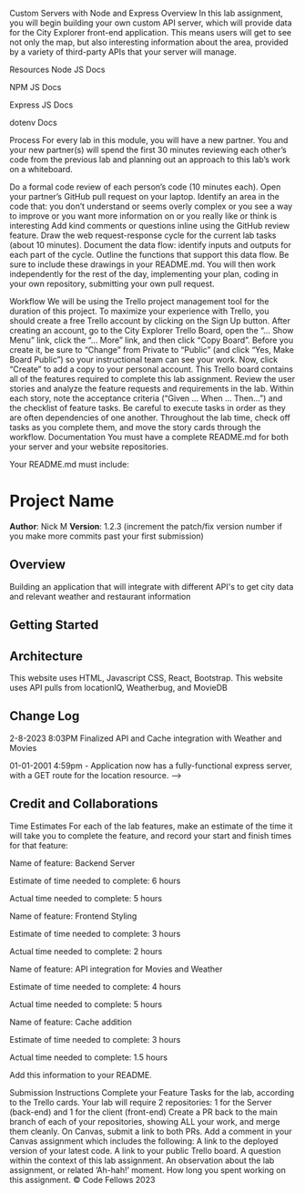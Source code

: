 Custom Servers with Node and Express
Overview
In this lab assignment, you will begin building your own custom API server, which will provide data for the City Explorer front-end application. This means users will get to see not only the map, but also interesting information about the area, provided by a variety of third-party APIs that your server will manage.

Resources
Node JS Docs

NPM JS Docs

Express JS Docs

dotenv Docs

Process
For every lab in this module, you will have a new partner. You and your new partner(s) will spend the first 30 minutes reviewing each other’s code from the previous lab and planning out an approach to this lab’s work on a whiteboard.

Do a formal code review of each person’s code (10 minutes each).
Open your partner’s GitHub pull request on your laptop.
Identify an area in the code that:
you don’t understand
or seems overly complex
or you see a way to improve
or you want more information on
or you really like or think is interesting
Add kind comments or questions inline using the GitHub review feature.
Draw the web request-response cycle for the current lab tasks (about 10 minutes).
Document the data flow: identify inputs and outputs for each part of the cycle.
Outline the functions that support this data flow.
Be sure to include these drawings in your README.md.
You will then work independently for the rest of the day, implementing your plan, coding in your own repository, submitting your own pull request.

Workflow
We will be using the Trello project management tool for the duration of this project.
To maximize your experience with Trello, you should create a free Trello account by clicking on the Sign Up button.
After creating an account, go to the City Explorer Trello Board, open the “… Show Menu” link, click the “… More” link, and then click “Copy Board”. Before you create it, be sure to “Change” from Private to “Public” (and click “Yes, Make Board Public”) so your instructional team can see your work. Now, click “Create” to add a copy to your personal account.
This Trello board contains all of the features required to complete this lab assignment.
Review the user stories and analyze the feature requests and requirements in the lab.
Within each story, note the acceptance criteria (“Given … When … Then…”) and the checklist of feature tasks. Be careful to execute tasks in order as they are often dependencies of one another.
Throughout the lab time, check off tasks as you complete them, and move the story cards through the workflow.
Documentation
You must have a complete README.md for both your server and your website repositories.

Your README.md must include:

# Project Name

**Author**: Nick M
**Version**: 1.2.3 (increment the patch/fix version number if you make more commits past your first submission)

## Overview
Building an application that will integrate with different API's to get city data and relevant weather and restaurant information 

## Getting Started
<!-- What are the steps that a user must take in order to build this app on their own machine and get it running? -->

## Architecture
This website uses HTML, Javascript CSS, React, Bootstrap.
This website uses API pulls from locationIQ, Weatherbug, and MovieDB

## Change Log
2-8-2023 8:03PM Finalized API and Cache integration with Weather and Movies

01-01-2001 4:59pm - Application now has a fully-functional express server, with a GET route for the location resource. -->

## Credit and Collaborations
<!-- Give credit (and a link) to other people or resources that helped you build this application. -->
Time Estimates
For each of the lab features, make an estimate of the time it will take you to complete the feature, and record your start and finish times for that feature:

Name of feature: Backend Server

Estimate of time needed to complete: 6 hours

Actual time needed to complete: 5 hours


Name of feature: Frontend Styling

Estimate of time needed to complete: 3 hours

Actual time needed to complete: 2 hours


Name of feature: API integration for Movies and Weather

Estimate of time needed to complete: 4 hours

Actual time needed to complete: 5 hours


Name of feature: Cache addition

Estimate of time needed to complete: 3 hours

Actual time needed to complete: 1.5 hours



Add this information to your README.

Submission Instructions
Complete your Feature Tasks for the lab, according to the Trello cards.
Your lab will require 2 repositories: 1 for the Server (back-end) and 1 for the client (front-end)
Create a PR back to the main branch of each of your repositories, showing ALL your work, and merge them cleanly.
On Canvas, submit a link to both PRs. Add a comment in your Canvas assignment which includes the following:
A link to the deployed version of your latest code.
A link to your public Trello board.
A question within the context of this lab assignment.
An observation about the lab assignment, or related ‘Ah-hah!’ moment.
How long you spent working on this assignment.
© Code Fellows 2023
